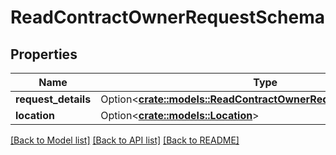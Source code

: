 # ReadContractOwnerRequestSchema

## Properties

Name | Type | Description | Notes
------------ | ------------- | ------------- | -------------
**request_details** | Option<[**crate::models::ReadContractOwnerRequestDetailsSchema**](ReadContractOwnerRequestDetailsSchema.md)> |  | [optional]
**location** | Option<[**crate::models::Location**](Location.md)> |  | [optional]

[[Back to Model list]](../README.md#documentation-for-models) [[Back to API list]](../README.md#documentation-for-api-endpoints) [[Back to README]](../README.md)


